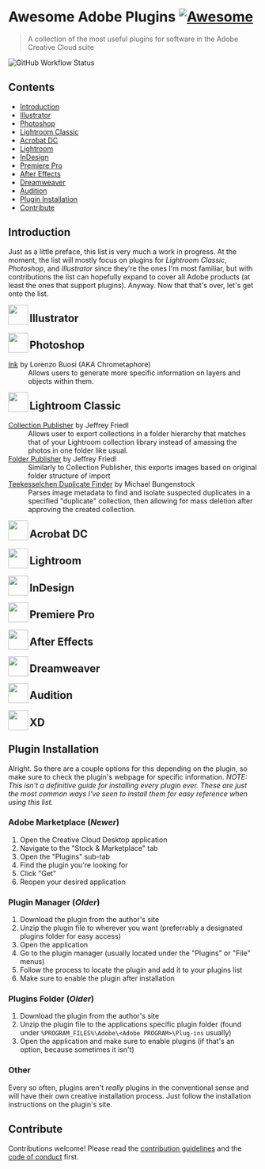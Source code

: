 # Awesome Adobe Plugins [![Awesome](https://awesome.re/badge.svg)](https://awesome.re)

> A collection of the most useful plugins for software in the Adobe Creative
> Cloud suite

![GitHub Workflow Status](https://img.shields.io/github/workflow/status/ilanfriedman/awesome-adobe-plugins/Check%20Markdown?label=Markdown%20Lint&logo=Markdown&style=flat-square)

## Contents

* [Introduction](#introduction)
* [Illustrator](#-illustrator)
* [Photoshop](#-photoshop)
* [Lightroom Classic](#-lightroom-classic)
* [Acrobat DC](#-acrobat-dc)
* [Lightroom](#-lightroom)
* [InDesign](#-indesign)
* [Premiere Pro](#-premiere-pro)
* [After Effects](#-after-effects)
* [Dreamweaver](#-dreamweaver)
* [Audition](#-audition)
* [Plugin Installation](#plugin-installation)
* [Contribute](#contribute)

## Introduction

Just as a little preface, this list is very much a work in progress. At the
moment, the list will mostly focus on plugins for *Lightroom Classic*,
*Photoshop*, and *Illustrator* since they're the ones I'm most familiar, but
with contributions the list can hopefully expand to cover all Adobe products
(at least the ones that support plugins). Anyway. Now that that's over, let's
get onto the list.

<img src="https://user-images.githubusercontent.com/90789003/172677589-2bed17dd-147c-4427-a28c-b3e87c0055d3.svg" align=left height=40 width=40> 

## Illustrator

<img src="https://user-images.githubusercontent.com/90789003/172520854-7592ac10-f0e9-4007-b746-a484fd7b9a3f.svg" align=left height=40 width=40> 

## Photoshop

<dl>
<dt><a href="https://ink.chrometaphore.com/">Ink</a> by Lorenzo Buosi (AKA Chrometaphore)</dt>
  <dd>Allows users to generate more specific information on layers and objects
  within them.</dd>
</dl>

<img src="https://user-images.githubusercontent.com/90789003/172680200-9b62b6f1-0d13-4ed4-902b-a65d58430504.svg" align=left height=40 width=40> 

## Lightroom Classic

<dl>
<dt><a href="http://regex.info/blog/lightroom-goodies/collection-publisher">Collection
Publisher</a> by Jeffrey Friedl</dt>
  <dd>Allows user to export collections in a folder hierarchy that matches that
  of your Lightroom collection library instead of amassing the photos in one
  folder like usual.</dd>
<dt><a href="http://regex.info/blog/lightroom-goodies/folder-publisher">Folder
Publisher</a> by Jeffrey Friedl</dt>
  <dd>Similarly to Collection Publisher, this exports images based on original
  folder structure of import</dd>
<dt><a href="http://www.bungenstock.de/teekesselchen/">Teekesselchen Duplicate
Finder</a> by Michael Bungenstock</dt>
  <dd>Parses image metadata to find and isolate suspected duplicates in a
  specified "duplicate" collection, then allowing for mass deletion after
  approving the created collection.</dd>

</dl>

<img src="https://user-images.githubusercontent.com/90789003/172680327-65cd9379-95c3-424e-bfa2-1dbfd0bd3cd3.svg" align=left height=40 width=40> 

## Acrobat DC

<img src="https://user-images.githubusercontent.com/90789003/172679485-c47d115b-27e7-4346-bc27-1c7d39be75b3.svg" align=left height=40 width=40> 

## Lightroom

<img src="https://user-images.githubusercontent.com/90789003/172679599-37f674db-b35e-4767-b792-f43b19cb6686.svg" align=left height=40 width=40> 

## InDesign

<img src="https://user-images.githubusercontent.com/90789003/172679672-6143bbb6-8e5b-49ea-8667-f36f18c6d7af.svg" align=left height=40 width=40> 

## Premiere Pro

<img src="https://user-images.githubusercontent.com/90789003/172679943-8811630a-6eb0-4d20-aeb7-31d0e588b4be.svg" align=left height=40 width=40> 

## After Effects

<img src="https://user-images.githubusercontent.com/90789003/172679539-065fc25a-ee7b-46af-9902-2d981d41a462.svg" align=left height=40 width=40> 

## Dreamweaver

<img src="https://user-images.githubusercontent.com/90789003/172680016-4c7f8bf3-1368-472b-b716-08623ef7569e.svg" align=left height=40 width=40> 

## Audition

<img src="https://user-images.githubusercontent.com/90789003/172691661-dd637ec1-05cb-408b-9bd1-b795de97c415.svg" align=left height=40 width=40> 

## XD

## Plugin Installation

Alright. So there are a couple options for this depending on the plugin, so
make sure to check the plugin's webpage for specific information. *NOTE: This
isn't a definitive guide for installing every plugin ever. These are just the
most common ways I've seen to install them for easy reference when using this list.*

### Adobe Marketplace (*Newer*)

1. Open the Creative Cloud Desktop application
2. Navigate to the "Stock & Marketplace" tab
3. Open the "Plugins" sub-tab
4. Find the plugin you're looking for
5. Click "Get"
6. Reopen your desired application

### Plugin Manager (*Older*)

1. Download the plugin from the author's site
2. Unzip the plugin file to wherever you want (preferrably a designated plugins
folder for easy access)
3. Open the application
4. Go to the plugin manager (usually located under the "Plugins" or "File" menus)
5. Follow the process to locate the plugin and add it to your plugins list
6. Make sure to enable the plugin after installation

### Plugins Folder (*Older*)

1. Download the plugin from the author's site
2. Unzip the plugin file to the applications specific plugin folder (found
under `%PROGRAM_FILES%\Adobe\<Adobe PROGRAM>\Plug-ins` usually)
3. Open the application and make sure to enable plugins (if that's an option,
because sometimes it isn't<!--Gotta love Adobe's unflinching consistency in their products-->)

### Other

Every so often, plugins aren't *really* plugins in the conventional sense and
will have their own creative installation process. Just follow the
installation instructions on the plugin's site.

## Contribute

Contributions welcome! Please read the [contribution guidelines](./CONTRIBUTING.md)
and the [code of conduct](./CODE-OF-CONDUCT.md) first.
